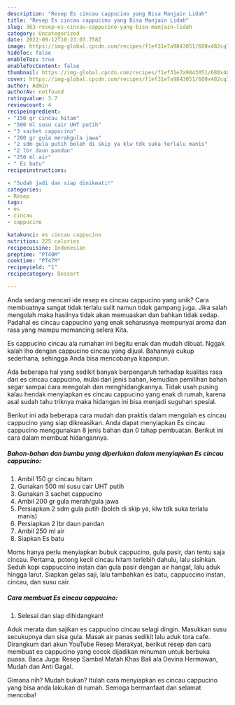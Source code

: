 ```yaml
---
description: "Resep Es cincau cappucino yang Bisa Manjain Lidah"
title: "Resep Es cincau cappucino yang Bisa Manjain Lidah"
slug: 363-resep-es-cincau-cappucino-yang-bisa-manjain-lidah
category: Uncategorized
date: 2022-09-12T10:23:03.758Z
image: https://img-global.cpcdn.com/recipes/f1ef31e7a9843051/680x482cq70/es-cincau-cappucino-foto-resep-utama.jpg
hideToc: false
enableToc: true
enableTocContent: false
thumbnail: https://img-global.cpcdn.com/recipes/f1ef31e7a9843051/680x482cq70/es-cincau-cappucino-foto-resep-utama.jpg
cover: https://img-global.cpcdn.com/recipes/f1ef31e7a9843051/680x482cq70/es-cincau-cappucino-foto-resep-utama.jpg
author: Admin
authorAv: notfound
ratingvalue: 3.7
reviewcount: 4
recipeingredient:
- "150 gr cincau hitam"
- "500 ml susu cair UHT putih"
- "3 sachet cappucino"
- "200 gr gula merahgula jawa"
- "2 sdm gula putih boleh di skip ya klw tdk suka terlalu manis"
- "2 lbr daun pandan"
- "250 ml air"
- " Es batu"
recipeinstructions:

- "Sudah jadi dan siap dinikmati!"
categories:
- Resep
tags:
- es
- cincau
- cappucino

katakunci: es cincau cappucino 
nutrition: 225 calories
recipecuisine: Indonesian
preptime: "PT40M"
cooktime: "PT47M"
recipeyield: "1"
recipecategory: Dessert

---
```





Anda sedang mencari ide resep es cincau cappucino yang unik? Cara membuatnya sangat tidak terlalu sulit namun tidak gampang juga. Jika salah mengolah maka hasilnya tidak akan memuaskan dan bahkan tidak sedap. Padahal es cincau cappucino yang enak seharusnya mempunyai aroma dan rasa yang mampu memancing selera Kita.





Es cappucino cincau ala rumahan ini begitu enak dan mudah dibuat. Nggak kalah lho dengan cappucino cincau yang dijual. Bahannya cukup sederhana, sehingga Anda bisa mencobanya kapanpun.

Ada beberapa hal yang sedikit banyak berpengaruh terhadap kualitas rasa dari es cincau cappucino, mulai dari jenis bahan, kemudian pemilihan bahan segar sampai cara mengolah dan menghidangkannya. Tidak usah pusing kalau hendak menyiapkan es cincau cappucino yang enak di rumah, karena asal sudah tahu triknya maka hidangan ini bisa menjadi suguhan spesial.






Berikut ini ada beberapa cara mudah dan praktis dalam mengolah es cincau cappucino yang siap dikreasikan. Anda dapat menyiapkan Es cincau cappucino menggunakan 8 jenis bahan dan 0 tahap pembuatan. Berikut ini cara dalam membuat hidangannya.

<!--inarticleads1-->

##### Bahan-bahan dan bumbu yang diperlukan dalam menyiapkan Es cincau cappucino:

1. Ambil 150 gr cincau hitam
1. Gunakan 500 ml susu cair UHT putih
1. Gunakan 3 sachet cappucino
1. Ambil 200 gr gula merah/gula jawa
1. Persiapkan 2 sdm gula putih (boleh di skip ya, klw tdk suka terlalu manis)
1. Persiapkan 2 lbr daun pandan
1. Ambil 250 ml air
1. Siapkan  Es batu


Moms hanya perlu menyiapkan bubuk cappucino, gula pasir, dan tentu saja cincau. Pertama, potong kecil cincau hitam terlebih dahulu, lalu sisihkan. Seduh kopi cappuccino instan dan gula pasir dengan air hangat, lalu aduk hingga larut. Siapkan gelas saji, lalu tambahkan es batu, cappuccino instan, cincau, dan susu cair. 

<!--inarticleads2-->

##### Cara membuat Es cincau cappucino:


1. Selesai dan siap dihidangkan!

Aduk merata dan sajikan es cappucino cincau selagi dingin. Masukkan susu secukupnya dan sisa gula. Masak air panas sedikit lalu aduk tora cafe. Dirangkum dari akun YouTube Resep Merakyat, berikut resep dan cara membuat es cappucino yang cocok dijadikan minuman untuk berbuka puasa. Baca Juga: Resep Sambal Matah Khas Bali ala Devina Hermawan, Mudah dan Anti Gagal. 

Gimana nih? Mudah bukan? Itulah cara menyiapkan es cincau cappucino yang bisa anda lakukan di rumah. Semoga bermanfaat dan selamat mencoba!
